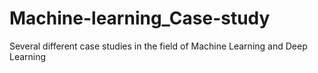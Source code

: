 # Machine-learning_Case-study
Several different case studies in the field of Machine Learning and Deep Learning
